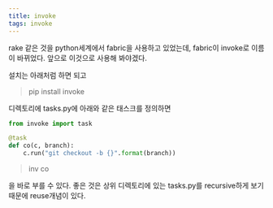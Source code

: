```yaml
---
title: invoke
tags: invoke
---
```


rake 같은 것을 python세계에서 fabric을 사용하고 있었는데, fabric이 invoke로 이름이 바뀌었다. 앞으로 이것으로 사용해 봐야겠다.

설치는 아래처럼 하면 되고

> pip install invoke

디렉토리에 tasks.py에 아래와 같은 태스크를 정의하면 

```python
from invoke import task

@task
def co(c, branch):
    c.run("git checkout -b {}".format(branch))
```

> inv co

을 바로 부를 수 있다. 좋은 것은 상위 디렉토리에 있는 tasks.py를 recursive하게 보기 때문에 reuse개념이 있다.

